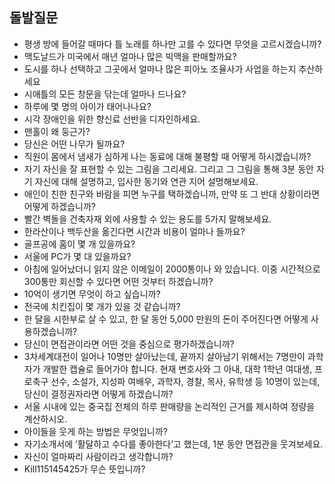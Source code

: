 ## 돌발질문
* 평생 방에 들어갈 때마다 틀 노래를 하나만 고를 수 있다면 무엇을 고르시겠습니까?
* 맥도날드가 미국에서 매년 얼마나 많은 빅맥을 판매할까요?
* 도시를 하나 선택하고 그곳에서 얼마나 많은 피아노 조율사가 사업을 하는지 추산하세요
* 시애틀의 모든 창문을 닦는데 얼마나 드나요?
* 하루에 몇 명의 아이가 태어나나요?
* 시각 장애인을 위한 향신료 선반을 디자인하세요.
* 맨홀이 왜 둥근가?
* 당신은 어떤 나무가 될까요?
* 직원이 몸에서 냄새가 심하게 나는 동료에 대해 불평할 때 어떻게 하시겠습니까?
* 자기 자신을 잘 표현할 수 있는 그림을 그리세요. 그리고 그 그림을 통해 3분 동안 자기 자신에 대해 설명하고, 입사한 동기와 연관 지어 설명해보세요.
* 애인이 친한 친구와 바람을 피면 누구를 택하겠습니까, 만약 또 그 반대 상황이라면 어떻게 하겠습니까?
* 빨간 벽돌을 건축자재 외에 사용할 수 있는 용도를 5가지 말해보세요.
* 한라산이나 백두산을 옮긴다면 시간과 비용이 얼마나 들까요?
* 골프공에 홈이 몇 개 있을까요?
* 서울에 PC가 몇 대 있을까요?
* 아침에 일어났더니 읽지 않은 이메일이 2000통이나 와 있습니다. 이중 시간적으로 300통만 회신할 수 있다면 어떤 것부터 하겠습니까?
* 10억이 생기면 무엇이 하고 싶습니까?
* 전국에 치킨집이 몇 개가 있을 것 같습니까?
* 한 달을 시한부로 살 수 있고, 한 달 동안 5,000 만원의 돈이 주어진다면 어떻게 사용하겠습니까?
* 당신이 면접관이라면 어떤 것을 중심으로 평가하겠습니까?
* 3차세계대전이 일어나 10명만 살아났는데, 끝까지 살아남기 위해서는 7명만이 과학자가 개발한 캡슐로 들어가야 합니다. 현재 변호사와 그 아내, 대학 1학년 여대생, 프로축구 선수, 소설가, 지성파 여배우, 과학자, 경찰, 목사, 유학생 등 10명이 있는데, 당신이 결정권자라면 어떻게 하겠습니까?
* 서울 시내에 있는 중국집 전체의 하루 판매량을 논리적인 근거를 제시하여 정량을 계산하시오.
* 아이들을 웃게 하는 방법은 무엇입니까?
* 자기소개서에 ‘활달하고 수다를 좋아한다’고 했는데, 1분 동안 면접관을 웃겨보세요.
* 자신이 얼마짜리 사람이라고 생각합니까?
* Kill115145425가 무슨 뜻입니까?
